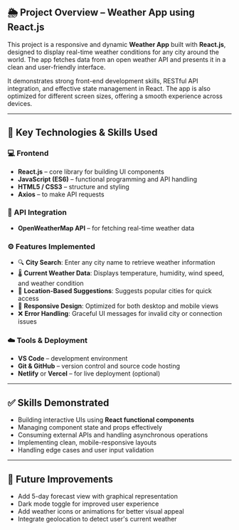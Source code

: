 ## 🌦️ Project Overview – Weather App using React.js

This project is a responsive and dynamic **Weather App** built with **React.js**, designed to display real-time weather conditions for any city around the world. The app fetches data from an open weather API and presents it in a clean and user-friendly interface.

It demonstrates strong front-end development skills, RESTful API integration, and effective state management in React. The app is also optimized for different screen sizes, offering a smooth experience across devices.

---

## 🧠 Key Technologies & Skills Used

### 💻 Frontend
- **React.js** – core library for building UI components
- **JavaScript (ES6)** – functional programming and API handling
- **HTML5 / CSS3** – structure and styling
- **Axios** – to make API requests

### 🔌 API Integration
- **OpenWeatherMap API** – for fetching real-time weather data

### ⚙️ Features Implemented
- 🔍 **City Search**: Enter any city name to retrieve weather information
- 🌡️ **Current Weather Data**: Displays temperature, humidity, wind speed, and weather condition
- 🧭 **Location-Based Suggestions**: Suggests popular cities for quick access
- 📱 **Responsive Design**: Optimized for both desktop and mobile views
- ❌ **Error Handling**: Graceful UI messages for invalid city or connection issues

### ☁️ Tools & Deployment
- **VS Code** – development environment
- **Git & GitHub** – version control and source code hosting
- **Netlify** or **Vercel** – for live deployment (optional)

---

## ✅ Skills Demonstrated
- Building interactive UIs using **React functional components**
- Managing component state and props effectively
- Consuming external APIs and handling asynchronous operations
- Implementing clean, mobile-responsive layouts
- Handling edge cases and user input validation

---

## 🚀 Future Improvements
- Add 5-day forecast view with graphical representation
- Dark mode toggle for improved user experience
- Add weather icons or animations for better visual appeal
- Integrate geolocation to detect user's current weather


